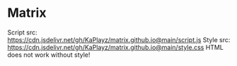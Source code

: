 # Matrix
Script src: https://cdn.jsdelivr.net/gh/KaPlayz/matrix.github.io@main/script.js
Style src: https://cdn.jsdelivr.net/gh/KaPlayz/matrix.github.io@main/style.css
    HTML does not work without style! 

